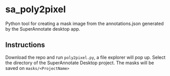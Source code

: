# sa_poly2pixel
Python tool for creating a mask image from the annotations.json generated by the SuperAnnotate desktop app.

## Instructions
Download the repo and run `poly2pixel.py`, a file explorer will pop up. Select the directory of the SuperAnnotate Desktop project. The masks will be saved on `masks/<ProjectName>`

